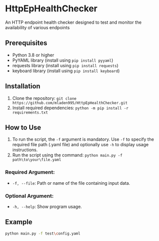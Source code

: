 # HttpEpHealthChecker
An HTTP endpoint health checker designed to test and monitor the availability of various endpoints

## Prerequisites
- Python 3.8 or higher
- PyYAML library (install using `pip install pyyaml`)
- requests library (install using `pip install requests`)
- keyboard library (install using `pip install keyboard`)

## Installation
1. Clone the repository: `git clone https://github.com/mladen995/HttpEpHealthChecker.git`
2. Install required dependencies: `python -m pip install -r requirements.txt`

## How to Use
1. To run the script, the `-f` argument is mandatory. Use `-f` to specify the required file path (.yaml file) and optionally use `-h` to display usage instructions.
2. Run the script using the command: `python main.py -f path\to\your\file.yaml`
   
### Required Argument:
- `-f, --file`: Path or name of the file containing input data.
### Optional Argument:
- `-h, --help`: Show program usage.

## Example
```bash
python main.py -f test\config.yaml

